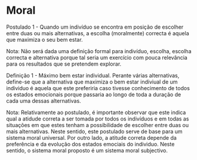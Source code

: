# Moral

Postulado 1 - Quando um indivíduo se encontra em posição de escolher entre duas ou mais alternativas, a escolha (moralmente) correcta é aquela que maximiza o seu bem estar.

Nota: Não será dada uma definição formal para indivíduo, escolha, escolha correcta e alternativa porque tal seria um exercício com pouca relevância para os resultados que se pretendem explorar.

Definição 1 - Máximo bem estar individual. Perante várias alternativas, define-se que a alternativa que maximiza o bem estar indiviual de um individuo é aquela que este preferiria caso tivesse conhecimento de todos os estados emocionais porque passaria ao longo de toda a duração de cada uma dessas alternativas.

Nota: Relativamente ao postulado, é importante observar que este indica qual a atidude correta a ser tomada por todos os indivíduos e em todas as situações em que estes tenham a possibilidade de escolher entre duas ou mais alternativas. Neste sentido, este postulado serve de base para um sistema moral universal. Por outro lado, a atitude correta depende da preferência e da evolução dos estados emociais do individuo. Neste sentido, o sistema moral proposto é um sistema moral subjectivo. 
